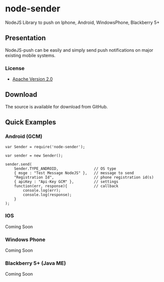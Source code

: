 node-sender
===========

NodeJS Library to push on Iphone, Android, WindowsPhone, Blackberry 5+

## Presentation

NodeJS-push can be easily and simply send push notifications on major existing mobile systems.

### License

* [Apache Version 2.0](http://www.apache.org/licenses/LICENSE-2.0.html)

## Download

The source is available for download from GitHub. 

## Quick Examples 

### Android (GCM)

    var Sender = require('node-sender');

    var sender = new Sender();

    sender.send(
        Sender.TYPE_ANDROID,                // OS type
        { msge : "Test Message NodeJS" },   // message to send
        "Registration Id",                  // phone registration id(s)
        { apiKey : "Api-Key GCM" },         // settings
        function(err, response){            // callback
            console.log(err);
            console.log(response);
        }
    );

### IOS

Coming Soon

### Windows Phone

Coming Soon

### Blackberry 5+ (Java ME)

Coming Soon